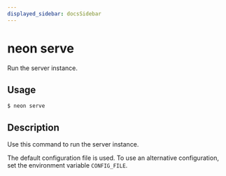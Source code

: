 ```yaml
---
displayed_sidebar: docsSidebar
---
```


# neon serve

Run the server instance.

## Usage

```shell
$ neon serve
```

## Description

Use this command to run the server instance.

The default configuration file is used. To use an alternative configuration, set the environment variable `CONFIG_FILE`.
